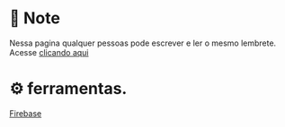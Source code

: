 # :page_facing_up: Note
Nessa pagina qualquer pessoas pode escrever e ler o mesmo lembrete.
Acesse [clicando aqui](https://breno30.github.io/note/)

# :gear: ferramentas.

[Firebase](https://firebase.google.com/)</br>
